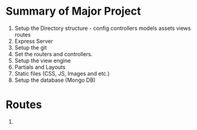 # Summary of Major Project
1. Setup the Directory structure - config controllers models assets views routes
2. Express Server 
3. Setup the git 
4. Set the routers and controllers.
5. Setup the view engine
6. Partials and Layouts
7. Static files (CSS, JS, Images and etc.)
8. Setup the database (Mongo DB)


# Routes
1. 